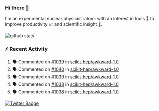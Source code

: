 ### Hi there 👋 

I'm an experimental nuclear physicist :atom: with an interest in tools :wrench: to improve productivity :chart_with_upwards_trend: and scientific insight :telescope:.

![github stats](https://github-readme-stats.vercel.app/api?username=agoose77&show_icons=true&hide_rank=true&hide_title=true&bg_color=30,e76445,904e95&text_color=efe3ec&icon_color=efe3ec)
<!--
**agoose77/agoose77** is a ✨ _special_ ✨ repository because its `README.md` (this file) appears on your GitHub profile.

Here are some ideas to get you started:

- 🔭 I’m currently working on ...
- 🌱 I’m currently learning ...
- 👯 I’m looking to collaborate on ...
- 🤔 I’m looking for help with ...
- 💬 Ask me about ...
- 📫 How to reach me: ...
- 😄 Pronouns: ...
- ⚡ Fun fact: ...
-->

### :zap: Recent Activity
<!--START_SECTION:activity-->
1. 🗣 Commented on [#1039](https://github.com/scikit-hep/awkward-1.0/issues/1039) in [scikit-hep/awkward-1.0](https://github.com/scikit-hep/awkward-1.0)
2. 🗣 Commented on [#1040](https://github.com/scikit-hep/awkward-1.0/issues/1040) in [scikit-hep/awkward-1.0](https://github.com/scikit-hep/awkward-1.0)
3. 🗣 Commented on [#1039](https://github.com/scikit-hep/awkward-1.0/issues/1039) in [scikit-hep/awkward-1.0](https://github.com/scikit-hep/awkward-1.0)
4. 🗣 Commented on [#1038](https://github.com/scikit-hep/awkward-1.0/issues/1038) in [scikit-hep/awkward-1.0](https://github.com/scikit-hep/awkward-1.0)
5. 🗣 Commented on [#1038](https://github.com/scikit-hep/awkward-1.0/issues/1038) in [scikit-hep/awkward-1.0](https://github.com/scikit-hep/awkward-1.0)
<!--END_SECTION:activity-->


[![Twitter Badge](https://img.shields.io/twitter/follow/agoose77?style=flat-square&logo=Twitter&logoColor=white&color=cornflowerblue)](https://twitter.com/agoose77)
